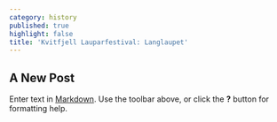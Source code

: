 ```yaml
---
category: history
published: true
highlight: false
title: 'Kvitfjell Lauparfestival: Langlaupet'
---
```

## A New Post

Enter text in [Markdown](http://daringfireball.net/projects/markdown/). Use the toolbar above, or click the **?** button for formatting help.
